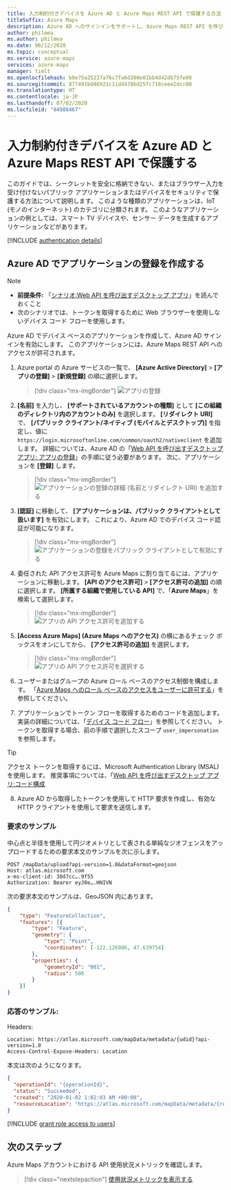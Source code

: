 ```yaml
---
title: 入力制約付きデバイスを Azure AD と Azure Maps REST API で保護する方法
titleSuffix: Azure Maps
description: Azure AD へのサインインをサポートし、Azure Maps REST API を呼び出すブラウザーレス アプリケーションを構成する方法。
author: philmea
ms.author: philmea
ms.date: 06/12/2020
ms.topic: conceptual
ms.service: azure-maps
services: azure-maps
manager: timlt
ms.openlocfilehash: b9e75a25237a76c7fa6d300e01bb4d42db75fe08
ms.sourcegitcommit: 877491bd46921c11dd478bd25fc718ceee2dcc08
ms.translationtype: HT
ms.contentlocale: ja-JP
ms.lasthandoff: 07/02/2020
ms.locfileid: "84988467"
---
```

# <a name="secure-an-input-constrained-device-with-azure-ad-and-azure-maps-rest-apis"></a>入力制約付きデバイスを Azure AD と Azure Maps REST API で保護する

このガイドでは、シークレットを安全に格納できない、またはブラウザー入力を受け付けないパブリック アプリケーションまたはデバイスをセキュリティで保護する方法について説明します。 このような種類のアプリケーションは、IoT (モノのインターネット) のカテゴリに分類されます。 このようなアプリケーションの例としては、スマート TV デバイスや、センサー データを生成するアプリケーションなどがあります。 

[!INCLUDE [authentication details](./includes/view-authentication-details.md)]

## <a name="create-an-application-registration-in-azure-ad"></a>Azure AD でアプリケーションの登録を作成する

> [!NOTE]
> * **前提条件:** 「[シナリオ:Web API を呼び出すデスクトップ アプリ](https://docs.microsoft.com/azure/active-directory/develop/scenario-desktop-overview)」を読んでおくこと
> * 次のシナリオでは、トークンを取得するために Web ブラウザーを使用しないデバイス コード フローを使用します。

Azure AD でデバイス ベースのアプリケーションを作成して、Azure AD サインインを有効にします。 このアプリケーションには、Azure Maps REST API へのアクセスが許可されます。

1. Azure portal の Azure サービスの一覧で、 **[Azure Active Directory]**  >  **[アプリの登録]**  >  **[新規登録]** の順に選択します。  

    > [!div class="mx-imgBorder"]
    > ![アプリの登録](./media/how-to-manage-authentication/app-registration.png)

2. **[名前]** を入力し、 **[サポートされているアカウントの種類]** として **[この組織のディレクトリ内のアカウントのみ]** を選択します。 **[リダイレクト URI]** で、 **[パブリック クライアント/ネイティブ (モバイルとデスクトップ)]** を指定し、値に `https://login.microsoftonline.com/common/oauth2/nativeclient` を追加します。 詳細については、Azure AD の「[Web API を呼び出すデスクトップ アプリ: アプリの登録](https://docs.microsoft.com/azure/active-directory/develop/scenario-desktop-app-registration)」の手順に従う必要があります。 次に、アプリケーションを **[登録]** します。

    > [!div class="mx-imgBorder"]
    > ![アプリケーションの登録の詳細 (名前とリダイレクト URI) を追加する](./media/azure-maps-authentication/devicecode-app-registration.png)

3. **[認証]** に移動して、 **[アプリケーションは、パブリック クライアントとして扱います]** を有効にします。 これにより、Azure AD でのデバイス コード認証が可能になります。
    
    > [!div class="mx-imgBorder"]
    > ![アプリケーションの登録をパブリック クライアントとして有効にする](./media/azure-maps-authentication/devicecode-public-client.png)

4.  委任された API アクセス許可を Azure Maps に割り当てるには、アプリケーションに移動します。 **[API のアクセス許可]**  >  **[アクセス許可の追加]** の順に選択します。 **[所属する組織で使用している API]** で、「**Azure Maps**」を検索して選択します。

    > [!div class="mx-imgBorder"]
    > ![アプリの API アクセス許可を追加する](./media/how-to-manage-authentication/app-permissions.png)

5. **[Access Azure Maps] (Azure Maps へのアクセス)** の横にあるチェック ボックスをオンにしてから、 **[アクセス許可の追加]** を選択します。

    > [!div class="mx-imgBorder"]
    > ![アプリの API アクセス許可を選択する](./media/how-to-manage-authentication/select-app-permissions.png)

6. ユーザーまたはグループの Azure ロール ベースのアクセス制御を構成します。 「[Azure Maps へのロール ベースのアクセスをユーザーに許可する](#grant-role-based-access-for-users-to-azure-maps)」を参照してください。

7. アプリケーションでトークン フローを取得するためのコードを追加します。実装の詳細については、「[デバイス コード フロー](https://docs.microsoft.com/azure/active-directory/develop/scenario-desktop-acquire-token#device-code-flow)」を参照してください。 トークンを取得する場合、前の手順で選択したスコープ `user_impersonation` を参照します。

> [!Tip]
> アクセス トークンを取得するには、Microsoft Authentication Library (MSAL) を使用します。 推奨事項については、「[Web API を呼び出すデスクトップ アプリ:コード構成](https://docs.microsoft.com/azure/active-directory/develop/scenario-desktop-app-configuration)

8. Azure AD から取得したトークンを使用して HTTP 要求を作成し、有効な HTTP クライアントを使用して要求を送信します。

### <a name="sample-request"></a>要求のサンプル
中心点と半径を使用して円ジオメトリとして表される単純なジオフェンスをアップロードするための要求本文のサンプルを次に示します。

```http
POST /mapData/upload?api-version=1.0&dataFormat=geojson
Host: atlas.microsoft.com
x-ms-client-id: 30d7cc….9f55
Authorization: Bearer eyJ0e….HNIVN
```

 次の要求本文のサンプルは、GeoJSON 内にあります。
```json
{
    "type": "FeatureCollection",
    "features": [{
        "type": "Feature",
        "geometry": {
            "type": "Point",
            "coordinates": [-122.126986, 47.639754]
        },
        "properties": {
            "geometryId": "001",
            "radius": 500
        }
    }]
}
```

### <a name="sample-response"></a>応答のサンプル:

Headers:
```http
Location: https://atlas.microsoft.com/mapData/metadata/{udid}?api-version=1.0
Access-Control-Expose-Headers: Location
```

本文は次のようになります。
```json
{
  "operationId": "{operationId}",
  "status": "Succeeded",
  "created": "2020-01-02 1:02:03 AM +00:00",
  "resourceLocation": "https://atlas.microsoft.com/mapData/metadata/{resourceId}?api-version=1.0"
}
```

[!INCLUDE [grant role access to users](./includes/grant-rbac-users.md)]

## <a name="next-steps"></a>次のステップ

Azure Maps アカウントにおける API 使用状況メトリックを確認します。
> [!div class="nextstepaction"]
> [使用状況メトリックを表示する](how-to-view-api-usage.md)

